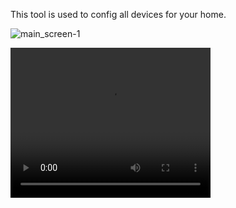 This tool is used to config all devices for your home.

![main_screen-1](https://github.com/developer-tw/commissioning_tool/assets/101781411/d4c81f26-1c6a-43e3-96d3-eba3b8c03fdf)   

<video width="320" height="240" controls>
    <source src="https://github.com/developer-tw/commissioning_tool/blob/main/device-2024-02-15-140855.mp4" type="video/mp4">
</video>
